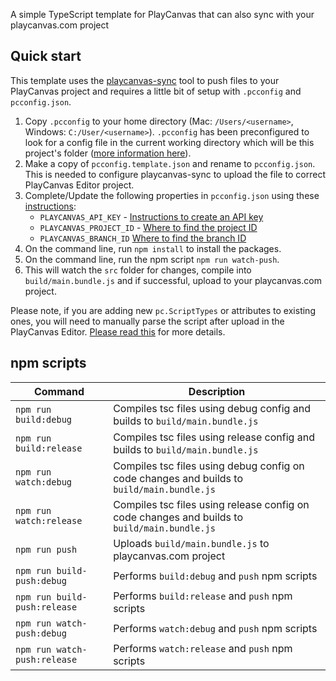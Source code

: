 A simple TypeScript template for PlayCanvas that can also sync with your playcanvas.com project

## Quick start

This template uses the [playcanvas-sync][playcanvas-sync] tool to push files to your PlayCanvas project and requires a little bit of setup with `.pcconfig` and `pcconfig.json`.

1. Copy `.pcconfig` to your home directory (Mac: `/Users/<username>`, Windows: `C:/User/<username>`). `.pcconfig` has been preconfigured to look for a config file in the current working directory which will be this project's folder ([more information here][playcanvas-sync-pcconfig-instructions]).
2. Make a copy of `pcconfig.template.json` and rename to `pcconfig.json`. This is needed to configure playcanvas-sync to upload the file to correct PlayCanvas Editor project.
3. Complete/Update the following properties in `pcconfig.json` using these [instructions][playcanvas-sync-pcconfig-instructions]:
    - `PLAYCANVAS_API_KEY` - [Instructions to create an API key][create-api-key]
    - `PLAYCANVAS_PROJECT_ID` - [Where to find the project ID][find-project-id]
    - `PLAYCANVAS_BRANCH_ID` [Where to find the branch ID][find-branch-id]
4. On the command line, run `npm install` to install the packages.
5. On the command line, run the npm script `npm run watch-push`.
6. This will watch the `src` folder for changes, compile into `build/main.bundle.js` and if successful, upload to your playcanvas.com project.

Please note, if you are adding new `pc.ScriptTypes` or attributes to existing ones, you will need to manually parse the script after upload in the PlayCanvas Editor. [Please read this][playcanvas-sync-new-script-types] for more details.

## npm scripts
| Command                      | Description                                                                                  |
|------------------------------|----------------------------------------------------------------------------------------------|
| `npm run build:debug`        | Compiles tsc files using debug config and builds to `build/main.bundle.js`                   |
| `npm run build:release`      | Compiles tsc files using release config and builds to `build/main.bundle.js`                 |
| `npm run watch:debug`        | Compiles tsc files using debug config on code changes and builds to `build/main.bundle.js`   |
| `npm run watch:release`      | Compiles tsc files using release config on code changes and builds to `build/main.bundle.js` |
| `npm run push`               | Uploads `build/main.bundle.js` to playcanvas.com project                                     |
| `npm run build-push:debug`   | Performs `build:debug` and `push` npm scripts                                                |
| `npm run build-push:release` | Performs `build:release` and `push` npm scripts                                              |
| `npm run watch-push:debug`   | Performs `watch:debug` and `push` npm scripts                                                |
| `npm run watch-push:release` | Performs `watch:release` and `push` npm scripts                                              |

[playcanvas-sync]: https://github.com/playcanvas/playcanvas-sync
[playcanvas-sync-pcconfig-instructions]: https://github.com/playcanvas/playcanvas-sync#config-variables
[playcanvas-sync-new-script-types]: https://github.com/playcanvas/playcanvas-sync#adding-new-files-as-script-components
[create-api-key]: https://developer.playcanvas.com/en/user-manual/api/#authorization
[find-project-id]: https://developer.playcanvas.com/en/user-manual/api/#project_id
[find-branch-id]: https://developer.playcanvas.com/en/user-manual/api/#branch_id